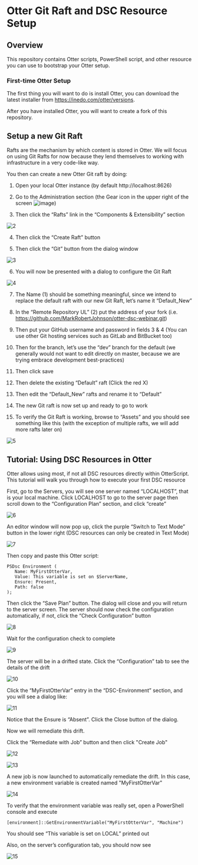 # Otter Git Raft and DSC Resource Setup

## Overview

This repository contains Otter scripts, PowerShell script, and other resource you can use to bootstrap your Otter setup.

### First-time Otter Setup

The first thing you will want to do is install Otter, you can download the latest installer from https://inedo.com/otter/versions. 

After you have installed Otter, you will want to create a fork of this repository.  

## Setup a new Git Raft

Rafts are the mechanism by which content is stored in Otter.  We will focus on using Git Rafts for now because they lend themselves to working with infrastructure in a very code-like way.

You then can create a new Otter Git raft by doing:

1)	Open your local Otter instance (by default http://localhost:8626) 

2)	Go to the Administration section (the Gear icon in the upper right of the screen ![image](https://user-images.githubusercontent.com/24645219/42730032-691c4e2a-879f-11e8-8e28-ba4077e8c26a.png))

3)	Then click the “Rafts” link in the “Components & Extensibility” section
 
![2](https://user-images.githubusercontent.com/24645219/42769205-689dc180-88d6-11e8-90bb-893b58bb466e.png)
 
4)	Then click the “Create Raft” button

5)	Then click the “Git” button from the dialog window
 
![3](https://user-images.githubusercontent.com/24645219/42769644-a4be6e02-88d7-11e8-8d81-eeda0b92f984.png)

6)	You will now be presented with a dialog to configure the Git Raft
 
![4](https://user-images.githubusercontent.com/24645219/42769789-1dc69a9a-88d8-11e8-83ac-c1480f26c1e4.png)
 
7)	The Name (1) should be something meaningful, since we intend to replace the default raft with our new Git Raft, let’s name it “Default_New”

8)	In the  “Remote Repository UL” (2) put the address of your fork (i.e. https://github.com/MarkRobertJohnson/otter-dsc-webinar.git) 

9)	Then put your GitHub username and password in fields 3 & 4 (You can use other Git hosting services such as GitLab and BitBucket too)

10)	Then for the branch, let’s use the “dev” branch for the default (we generally would not want to edit directly on master, because we are trying embrace development best-practices)

11)	Then click save

12)	Then delete the existing “Default” raft (Click the red X)

13)	Then edit the “Default_New” rafts and rename it to “Default”

14)	The new Git raft is now set up and ready to go to work

15)	To verify the Git Raft is working, browse to “Assets” and you should see something like this (with the exception of multiple rafts, we will add more rafts later on)

![5](https://user-images.githubusercontent.com/24645219/42769216-6fa34b1c-88d6-11e8-91c7-2a3aeeeed346.png)

## Tutorial: Using DSC Resources in Otter

Otter allows using most, if not all DSC resources directly within OtterScript.  This tutorial will walk you through how to execute your first DSC resource

First, go to the Servers, you will see one server named “LOCALHOST”, that is your local machine.  Click LOCALHOST to go to the server page then scroll down to the “Configuration Plan” section, and click “create”

![6](https://user-images.githubusercontent.com/24645219/42769650-a8408bc8-88d7-11e8-9618-9553f840155b.png)

An editor window will now pop up, click the purple “Switch to Text Mode” button in the lower right (DSC resources can only be created in Text Mode)

![7](https://user-images.githubusercontent.com/24645219/42769233-778e64e2-88d6-11e8-8742-e3f5b69f1e42.png)

Then copy and paste this Otter script:

~~~
PSDsc Environment (
   Name: MyFirstOtterVar,
   Value: This variable is set on $ServerName,
   Ensure: Present,
   Path: false
);
~~~

Then click the “Save Plan” button.  The dialog will close and you will return to the server screen.  The server should now check the configuration automatically, if not, click the “Check Configuration” button

![8](https://user-images.githubusercontent.com/24645219/42769237-79cbe810-88d6-11e8-8ad0-d6b945f029fd.png)

Wait for the configuration check to complete

![9](https://user-images.githubusercontent.com/24645219/42769241-7d02c850-88d6-11e8-87de-28b483ac38c1.png)

The server will be in a drifted state.  Click the “Configuration” tab to see the details of the drift

![10](https://user-images.githubusercontent.com/24645219/42769245-7f7ec610-88d6-11e8-89ab-4d6830fb6ec5.png)

Click the “MyFirstOtterVar” entry in the “DSC-Environment” section, and you will see a dialog like:

![11](https://user-images.githubusercontent.com/24645219/42769792-204b8e42-88d8-11e8-948d-5100e28af77d.png)

Notice that the Ensure is “Absent”. Click the Close button of the dialog.

Now we will remediate this drift.  

Click the “Remediate with Job” button and then click "Create Job"

![12](https://user-images.githubusercontent.com/24645219/42769253-86044f78-88d6-11e8-949b-54e01ba9e0ac.png)

![13](https://user-images.githubusercontent.com/24645219/42769254-871b0ff0-88d6-11e8-8380-def93af95991.png)

A new job is now launched to automatically remediate the drift.  In this case, a new environment variable is created named "MyFirstOtterVar"

![14](https://user-images.githubusercontent.com/24645219/42769257-88970b86-88d6-11e8-88c5-32d5e3da4efa.png)

To verify that the environment variable was really set, open a PowerShell console and execute

~~~
[environment]::GetEnvironmentVariable("MyFirstOtterVar", "Machine")
~~~

You should see “This variable is set on LOCAL” printed out

Also, on the server’s configuration tab, you should now see
 
![15](https://user-images.githubusercontent.com/24645219/42769263-8ab7a88a-88d6-11e8-8516-0050143ee141.png)
